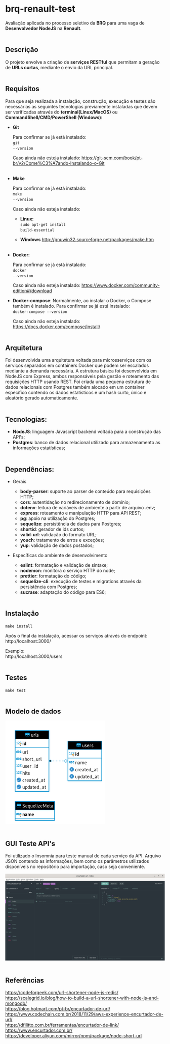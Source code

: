 # brq-renault-test
Avaliação aplicada no processo seletivo da <b>BRQ</b> para uma vaga de <b>Desenvolvedor NodeJS</b> na <b>Renault</b>.
<br /><br />

## Descrição
O projeto envolve a criação de <b>serviços RESTful</b> que permitam a geração de <b>URLs curtas</b>, mediante o envio da URL principal.
<br /><br />

## Requisitos
Para que seja realizada a instalação, construção, execução e testes são necessárias as seguintes tecnologias previamente instaladas que devem ser verificadas através do <b>terminal(Linux/MacOS)</b> ou <b>CommandShell/CMD/PowerShell (Windows)</b>:

- <b>Git</b>

    Para confirmar se já está instalado:<br />
<code>git --version</code>

    Caso ainda não esteja instalado:
https://git-scm.com/book/pt-br/v2/Come%C3%A7ando-Instalando-o-Git
<br /><br />

- <b>Make</b>

    Para confirmar se já está instalado:<br />
    <code>make --version</code>

    Caso ainda não esteja instalado:<br />

    - <b>Linux:</b><br />
<code>sudo apt-get install build-essential</code>

    - <b>Windows</b>
http://gnuwin32.sourceforge.net/packages/make.htm
<br /><br />

- <b>Docker:</b>

    Para confirmar se já está instalado:<br />
<code>docker --version</code>

    Caso ainda não esteja instalado:
https://www.docker.com/community-edition#/download


- <b>Docker-compose</b>:
Normalmente, ao instalar o Docker, o Compose também é instalado. Para confirmar se já está instalado:<br />
<code>docker-compose --version</code>

    Caso ainda não esteja instalado:
https://docs.docker.com/compose/install/
<br /><br />

## Arquitetura
Foi desenvolvida uma arquitetura voltada para microsserviços com os serviços separados em containers Docker que podem ser escalados mediante a demanda necessária. A estrutura básica foi desenvolvida em NodeJS com Express, ambos responsáveis pela gestão e roteamento das requisições HTTP usando REST.
Foi criada uma pequena estrutura de dados relacionais com Postgres também alocado em um container específico contendo os dados estatísticos e um hash curto, único e aleatório gerado automaticamente.
<br /><br />

## Tecnologias:
- <b>NodeJS</b>: linguagem Javascript backend voltada para a construção das API's;
- <b>Postgres</b>: banco de dados relacional utilizado para armazenamento as informações estatísticas;
<br /><br />

## Dependências:
- Gerais
    - <b>body-parser</b>: suporte ao parser de conteúdo para requisições HTTP;
    - <b>cors</b>: autentidação no redirecionamento de domínio;
    - <b>dotenv</b>: leitura de variáveis de ambiente a partir de arquivo .env;
    - <b>express</b>: roteamento e manipulação HTTP para API REST;
    - <b>pg</b>: apoio na utilização do Postgres;
    - <b>sequelize</b>: persistência de dados para Postgres;
    - <b>shortid</b>: gerador de ids curtos;
    - <b>valid-url</b>: validação do formato URL;
    - <b>youch</b>: tratamento de erros e exceções;
    - <b>yup</b>: validação de dados postados;

- Específicas do ambiente de desenvolvimento
    - <b>eslint</b>: formatação e validação de sintaxe;
    - <b>nodemon</b>: monitora o serviço HTTP do node;
    - <b>prettier</b>: formatação do código;
    - <b>sequelize-cli</b>: execução de testes e migrations através da persistência com Postgres;
    - <b>sucrase</b>: adaptação do código para ES6;
<br /><br />

## Instalação
<code>make install</code><br />

Após o final da instalação, acessar os serviços através do endpoint:<br />
http://localhost:3000/

Exemplo:<br />
http://localhost:3000/users
<br /><br />

## Testes
<code>make test</code>
<br /><br />

## Modelo de dados

![Screenshot](der-encurtador-url.png)
<br /><br />

## GUI Teste API's
Foi utilizado o Insomnia para teste manual de cada serviço da API. Arquivo JSON contendo as informações, bem como os parâmetros utilizados disponíveis no repositório para importação, caso seja conveniente.

![Screenshot](insomnia-view.png)
<br /><br />

## Referências
https://codeforgeek.com/url-shortener-node-js-redis/<br />
https://scalegrid.io/blog/how-to-build-a-url-shortener-with-node-js-and-mongodb/<br />
https://blog.hotmart.com/pt-br/encurtador-de-url/<br />
https://www.codechain.com.br/2018/11/29/aws-experience-encurtador-de-url/<br />
https://dfilitto.com.br/ferramentas/encurtador-de-link/<br />
https://www.encurtador.com.br/<br />
https://developer.aliyun.com/mirror/npm/package/node-short-url<br />
